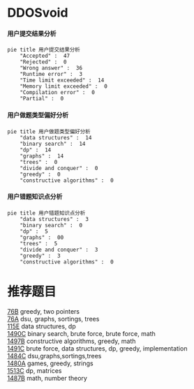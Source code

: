 # DDOSvoid

<!-- tabs:start -->



#### **用户提交结果分析**

```mermaid
pie title 用户提交结果分析
    "Accepted" :  47
    "Rejected" :  0
    "Wrong answer" :  36
    "Runtime error" :  3
    "Time limit exceeded" :  14
    "Memory limit exceeded" :  0
    "Compilation error" :  0
    "Partial" :  0
```

#### **用户做题类型偏好分析**

```mermaid
pie title 用户做题类型偏好分析
    "data structures" :  14
    "binary search" :  14
    "dp" :  14
    "graphs" :  14
    "trees" :  0
    "divide and conquer" :  0
    "greedy" :  0
    "constructive algorithms" :  0
```
#### **用户错题知识点分析**

```mermaid
pie title 用户错题知识点分析
    "data structures" :  3
    "binary search" :  0
    "dp" :  5
    "graphs" :  00
    "trees" :  5
    "divide and conquer" :  3
    "greedy" :  3
    "constructive algorithms" :  0
```



<!-- tabs:end -->
# 推荐题目
[76B](https://codeforces.com/contest/76/problem/B)		greedy,
                        two pointers		  
[76A](https://codeforces.com/contest/76/problem/A)		dsu,
                        graphs,
                        sortings,
                        trees		  
[115E](https://codeforces.com/contest/115/problem/E)		data structures,
                        dp		  
[1490C](https://codeforces.com/contest/1490/problem/C)		binary search,
                        brute force,
                        brute force,
                        math		  
[1497B](https://codeforces.com/contest/1497/problem/B)		constructive algorithms,
                        greedy,
                        math		  
[1491C](https://codeforces.com/contest/1491/problem/C)		brute force,
                        data structures,
                        dp,
                        greedy,
                        implementation		  
[1484C](https://codeforces.com/contest/1484/problem/C)		dsu,graphs,sortings,trees		  
[1480A](https://codeforces.com/contest/1480/problem/A)		games,
                        greedy,
                        strings		  
[1513C](https://codeforces.com/contest/1513/problem/C)		dp,
                        matrices		  
[1487B](https://codeforces.com/contest/1487/problem/B)		math,
                        number theory		  
